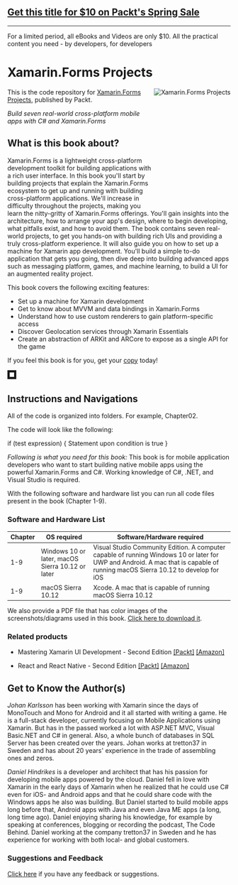 ## [Get this title for $10 on Packt's Spring Sale](https://www.packt.com/B15675?utm_source=github&utm_medium=packt-github-repo&utm_campaign=spring_10_dollar_2022)
-----
For a limited period, all eBooks and Videos are only $10. All the practical content you need \- by developers, for developers

# Xamarin.Forms Projects

<a href="https://www.packtpub.com/application-development/xamarinforms-projects?utm_source=github&utm_medium=repository&utm_campaign=9781789537505"><img src="https://dz13w8afd47il.cloudfront.net/sites/default/files/imagecache/ppv4_main_book_cover/B11752.png" alt="Xamarin.Forms Projects" height="256px" align="right"></a>

This is the code repository for [Xamarin.Forms Projects](https://www.packtpub.com/application-development/xamarinforms-projects?utm_source=github&utm_medium=repository&utm_campaign=9781789537505), published by Packt.

*Build seven real-world cross-platform mobile apps with C# and Xamarin.Forms*

## What is this book about?
Xamarin.Forms is a lightweight cross-platform development toolkit for building applications with a rich user interface.
In this book you'll start by building projects that explain the Xamarin.Forms ecosystem to get up and running with building cross-platform applications. We'll increase in difficulty throughout the projects, making you learn the nitty-gritty of Xamarin.Forms offerings. You'll gain insights into the architecture, how to arrange your app's design, where to begin developing, what pitfalls exist, and how to avoid them. The book contains seven real-world projects, to get you hands-on with building rich UIs and providing a truly cross-platform experience. It will also guide you on how to set up a machine for Xamarin app development. You'll build a simple to-do application that gets you going, then dive deep into building advanced apps such as messaging platform, games, and machine learning, to build a UI for an augmented reality project.

This book covers the following exciting features: 
* Set up a machine for Xamarin development
* Get to know about MVVM and data bindings in Xamarin.Forms
* Understand how to use custom renderers to gain platform-specific access
* Discover Geolocation services through Xamarin Essentials
* Create an abstraction of ARKit and ARCore to expose as a single API for the game

If you feel this book is for you, get your [copy](https://www.amazon.com/dp/1789537509) today!

<a href="https://www.packtpub.com/?utm_source=github&utm_medium=banner&utm_campaign=GitHubBanner"><img src="https://raw.githubusercontent.com/PacktPublishing/GitHub/master/GitHub.png" 
alt="https://www.packtpub.com/" border="5" /></a>


## Instructions and Navigations
All of the code is organized into folders. For example, Chapter02.

The code will look like the following:

if (test expression)
{
  Statement upon condition is true
}


*Following is what you need for this book:*
This book is for mobile application developers who want to start building native mobile apps using the powerful Xamarin.Forms and C#. Working knowledge of C#, .NET, and Visual Studio is required.

With the following software and hardware list you can run all code files present in the book (Chapter 1-9).

### Software and Hardware List

| Chapter  | OS required                                     | Software/Hardware required                        |
| -------- | ------------------------------                  | -----------------------------------      |
| 1-9      | Windows 10 or later, macOS Sierra 10.12 or later|Visual Studio Community Edition. A computer capable of running Windows 10 or later for UWP and Android. A mac that is capable of running macOS Sierra 10.12 to develop for iOS      
| 1-9      |macOS Sierra 10.12                               |Xcode. A mac that is capable of running macOS Sierra 10.12 
                  





We also provide a PDF file that has color images of the screenshots/diagrams used in this book. [Click here to download it](https://www.packtpub.com/sites/default/files/downloads/9781789537505_ColorImages.pdf).

### Related products <Other books you may enjoy>
* Mastering Xamarin UI Development - Second Edition [[Packt]](https://www.packtpub.com/application-development/mastering-xamarin-ui-development-second-edition?utm_source=github&utm_medium=repository&utm_campaign=9781788995511) [[Amazon]](https://www.amazon.com/dp/1788995511)

* React and React Native - Second Edition [[Packt]](https://www.packtpub.com/application-development/react-and-react-native-second-edition?utm_source=github&utm_medium=repository&utm_campaign=9781789346794) [[Amazon]](https://www.amazon.com/dp/1789346797)

## Get to Know the Author(s)
*Johan Karlsson*
 has been working with Xamarin since the days of MonoTouch and Mono for Android and it all started with writing a game. He is a full-stack developer, currently focusing on Mobile Applications using Xamarin. But has in the passed worked a lot with ASP.NET MVC, Visual Basic.NET and C# in general. Also, a whole bunch of databases in SQL Server has been created over the years.
Johan works at tretton37 in Sweden and has about 20 years' experience in the trade of assembling ones and zeros.

*Daniel Hindrikes*
 is a developer and architect that has his passion for developing mobile apps powered by the cloud. Daniel fell in love with Xamarin in the early days of Xamarin when he realized that he could use C# even for iOS- and Android apps and that he could share code with the Windows apps he also was building. But Daniel started to build mobile apps long before that, Android apps with Java and even Java ME apps (a long, long time ago).
Daniel enjoying sharing his knowledge, for example by speaking at conferences, blogging or recording the podcast, The Code Behind.
Daniel working at the company tretton37 in Sweden and he has experience for working with both local- and global customers.


### Suggestions and Feedback
[Click here](https://docs.google.com/forms/d/e/1FAIpQLSdy7dATC6QmEL81FIUuymZ0Wy9vH1jHkvpY57OiMeKGqib_Ow/viewform) if you have any feedback or suggestions.
